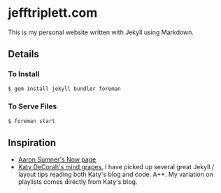 # jefftriplett.com

This is my personal website written with Jekyll using Markdown.

## Details

### To Install

```bash
$ gem install jekyll bundler foreman
```

### To Serve Files

```bash
$ foreman start
```

## Inspiration

- [Aaron Sumner's Now page](http://aaronsumner.com/pages/now.html)
- [Katy DeCorah's mind grapes.](https://github.com/katydecorah/katydecorah.github.io) I have picked up several great Jekyll / layout tips reading both Katy's blog and code. A++. My variation on playlists comes directly from Katy's blog.
